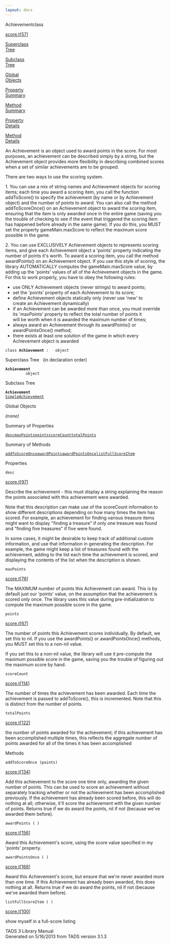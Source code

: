 ```yaml
---
layout: docs
---
```

<span class="title">Achievement</span><span class="type">class</span>

[score.t](../file/score.t.html)\[[57](../source/score.t.html#57)\]

[Superclass  
Tree](#_SuperClassTree_)

[Subclass  
Tree](#_SubClassTree_)

[Global  
Objects](#_ObjectSummary_)

[Property  
Summary](#_PropSummary_)

[Method  
Summary](#_MethodSummary_)

[Property  
Details](#_Properties_)

[Method  
Details](#_Methods_)



An Achievement is an object used to award points in the score. For most
purposes, an achievement can be described simply by a string, but the
Achievement object provides more flexibility in describing combined
scores when a set of similar achievements are to be grouped.

There are two ways to use the scoring system.

1\. You can use a mix of string names and Achievement objects for
scoring items; each time you award a scoring item, you call the function
addToScore() to specify the achievement (by name or by Achievement
object) and the number of points to award. You can also call the method
addToScoreOnce() on an Achievement object to award the scoring item,
ensuring that the item is only awarded once in the entire game (saving
you the trouble of checking to see if the event that triggered the
scoring item has happened before already in the same game). If you do
this, you MUST set the property gameMain.maxScore to reflect the maximum
score possible in the game.

2\. You can use EXCLUSIVELY Achievement objects to represents scoring
items, and give each Achievement object a 'points' property indicating
the number of points it's worth. To award a scoring item, you call the
method awardPoints() on an Achievement object. If you use this style of
scoring, the library AUTOMATICALLY computes the gameMain.maxScore value,
by adding up the 'points' values of all of the Achievement objects in
the game. For this to work properly, you have to obey the following
rules:

  
- use ONLY Achievement objects (never strings) to award points;  
- set the 'points' property of each Achievement to its score;  
- define Achievement objects statically only (never use 'new' to  
create an Achievement dynamically)  
- if an Achievement can be awarded more than once, you must override  
its 'maxPoints' property to reflect the total number of points it  
will be worth when it is awarded the maximum number of times;  
- always award an Achievement through its awardPoints() or  
awardPointsOnce() method;  
- there exists at least one solution of the game in which every  
Achievement object is awarded

`class `**`Achievement`**` :   object`



<span id="_SuperClassTree_"></span>



<span class="hdln">Superclass Tree</span>   (in declaration order)



**`Achievement`**  
`         object`  
<span id="_SubClassTree_"></span>



<span class="hdln">Subclass Tree</span>  



**`Achievement`**  
[`SimpleAchievement`](../object/SimpleAchievement.html)  
<span id="_ObjectSummary_"></span>



<span class="hdln">Global Objects</span>  



*(none)* <span id="_PropSummary_"></span>



<span class="hdln">Summary of Properties</span>  



[`desc`](#desc)[`maxPoints`](#maxPoints)[`points`](#points)[`scoreCount`](#scoreCount)[`totalPoints`](#totalPoints)

<span id="_MethodSummary_"></span>



<span class="hdln">Summary of Methods</span>  



[`addToScoreOnce`](#addToScoreOnce)[`awardPoints`](#awardPoints)[`awardPointsOnce`](#awardPointsOnce)[`listFullScoreItem`](#listFullScoreItem)

<span id="_Properties_"></span>



<span class="hdln">Properties</span>  



<span id="desc"></span>

`desc`

[score.t](../file/score.t.html)\[[97](../source/score.t.html#97)\]



Describe the achievement - this must display a string explaining the
reason the points associated with this achievement were awarded.

Note that this description can make use of the scoreCount information to
show different descriptions depending on how many times the item has
scored. For example, an achievement for finding various treasure items
might want to display "finding a treasure" if only one treasure was
found and "finding five treasures" if five were found.

In some cases, it might be desirable to keep track of additional custom
information, and use that information in generating the description. For
example, the game might keep a list of treasures found with the
achievement, adding to the list each time the achievement is scored, and
displaying the contents of the list when the description is shown.



<span id="maxPoints"></span>

`maxPoints`

[score.t](../file/score.t.html)\[[76](../source/score.t.html#76)\]



The MAXIMUM number of points this Achievement can award. This is by
default just our 'points' value, on the assumption that the achievement
is scored only once. The library uses this value during
pre-initialization to compute the maximum possible score in the game.



<span id="points"></span>

`points`

[score.t](../file/score.t.html)\[[67](../source/score.t.html#67)\]



The number of points this Achievement scores individually. By default,
we set this to nil. If you use the awardPoints() or awardPointsOnce()
methods, you MUST set this to a non-nil value.

If you set this to a non-nil value, the library will use it pre-compute
the maximum possible score in the game, saving you the trouble of
figuring out the maximum score by hand.



<span id="scoreCount"></span>

`scoreCount`

[score.t](../file/score.t.html)\[[114](../source/score.t.html#114)\]



The number of times the achievement has been awarded. Each time the
achievement is passed to addToScore(), this is incremented. Note that
this is distinct from the number of points.



<span id="totalPoints"></span>

`totalPoints`

[score.t](../file/score.t.html)\[[122](../source/score.t.html#122)\]



the number of points awarded for the achievement; if this achievement
has been accomplished multiple times, this reflects the aggregate number
of points awarded for all of the times it has been accomplished



<span id="_Methods_"></span>



<span class="hdln">Methods</span>  



<span id="addToScoreOnce"></span>

`addToScoreOnce (points)`

[score.t](../file/score.t.html)\[[134](../source/score.t.html#134)\]



Add this achievement to the score one time only, awarding the given
number of points. This can be used to score an achievement without
separately tracking whether or not the achievement has been accomplished
previously. If the achievement has already been scored before, this will
do nothing at all; otherwise, it'll score the achievement with the given
number of points. Returns true if we do award the points, nil if not
(because we've awarded them before).



<span id="awardPoints"></span>

`awardPoints ( )`

[score.t](../file/score.t.html)\[[156](../source/score.t.html#156)\]



Award this Achievement's score, using the score value specified in my
'points' property.



<span id="awardPointsOnce"></span>

`awardPointsOnce ( )`

[score.t](../file/score.t.html)\[[168](../source/score.t.html#168)\]



Award this Achievement's score, but ensure that we're never awarded more
than one time. If this Achievement has already been awarded, this does
nothing at all. Returns true if we do award the points, nil if not
(because we've awarded them before).



<span id="listFullScoreItem"></span>

`listFullScoreItem ( )`

[score.t](../file/score.t.html)\[[100](../source/score.t.html#100)\]



show myself in a full-score listing





TADS 3 Library Manual  
Generated on 5/16/2013 from TADS version 3.1.3


